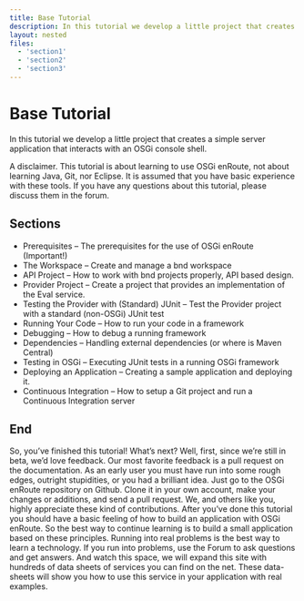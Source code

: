 ```yaml
---
title: Base Tutorial
description: In this tutorial we develop a little project that creates a simple server application that interacts with an OSGi console shell.
layout: nested
files:
  - 'section1'
  - 'section2'
  - 'section3'
---
```


# Base Tutorial

In this tutorial we develop a little project that creates a simple server application that interacts with an OSGi console shell.

A disclaimer. This tutorial is about learning to use OSGi enRoute, not about learning Java, Git, nor Eclipse. It is assumed that you have basic experience with these tools.
If you have any questions about this tutorial, please discuss them in the forum.

## Sections
* Prerequisites – The prerequisites for the use of OSGi enRoute (Important!)
* The Workspace – Create and manage a bnd workspace
* API Project – How to work with bnd projects properly, API based design.
* Provider Project – Create a project that provides an implementation of the Eval service.
* Testing the Provider with (Standard) JUnit – Test the Provider project with a standard (non-OSGi) JUnit test
* Running Your Code – How to run your code in a framework
* Debugging – How to debug a running framework
* Dependencies – Handling external dependencies (or where is Maven Central)
* Testing in OSGi – Executing JUnit tests in a running OSGi framework
* Deploying an Application – Creating a sample application and deploying it.
* Continuous Integration – How to setup a Git project and run a Continuous Integration server

## End
So, you’ve finished this tutorial! What’s next?
Well, first, since we’re still in beta, we’d love feedback. Our most favorite feedback is a pull request on the documentation. As an early user you must have run into some rough edges, outright stupidities, or you had a brilliant idea. Just go to the OSGi enRoute repository on Github. Clone it in your own account, make your changes or additions, and send a pull request. We, and others like you, highly appreciate these kind of contributions.
After you’ve done this tutorial you should have a basic feeling of how to build an application with OSGi enRoute. So the best way to continue learning is to build a small application based on these principles. Running into real problems is the best way to learn a technology. If you run into problems, use the Forum to ask questions and get answers.
And watch this space, we will expand this site with hundreds of data sheets of services you can find on the net. These data-sheets will show you how to use this service in your application with real examples.